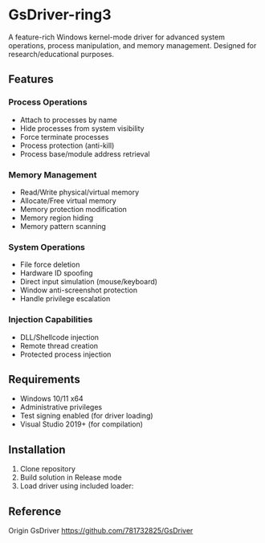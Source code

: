 # GsDriver-ring3

A feature-rich Windows kernel-mode driver for advanced system operations, process manipulation, and memory management. Designed for research/educational purposes.

## Features

### Process Operations
- Attach to processes by name
- Hide processes from system visibility
- Force terminate processes
- Process protection (anti-kill)
- Process base/module address retrieval

### Memory Management
- Read/Write physical/virtual memory
- Allocate/Free virtual memory
- Memory protection modification
- Memory region hiding
- Memory pattern scanning

### System Operations
- File force deletion
- Hardware ID spoofing
- Direct input simulation (mouse/keyboard)
- Window anti-screenshot protection
- Handle privilege escalation

### Injection Capabilities
- DLL/Shellcode injection
- Remote thread creation
- Protected process injection

## Requirements
- Windows 10/11 x64
- Administrative privileges
- Test signing enabled (for driver loading)
- Visual Studio 2019+ (for compilation)

## Installation
1. Clone repository
2. Build solution in Release mode
3. Load driver using included loader:

## Reference
Origin GsDriver https://github.com/781732825/GsDriver
